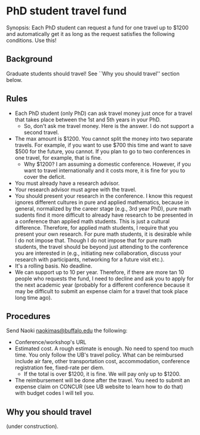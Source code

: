 # PhD student travel fund

Synopsis: Each PhD student can request a fund for one travel up to $1200 and automatically get it as long as the request satisfies the following conditions. Use this!

## Background

Graduate students should travel! See ``Why you should travel'' section below.

## Rules

- Each PhD student (only PhD) can ask travel money just once for a travel that takes place between the 1st and 5th years in your PhD.
  - So, don't ask me travel money. Here is the answer. I do not support a second travel.
- The max amount is $1200. You cannot split the money into two separate travels. For example, if you want to use $700 this time and want to save $500 for the future, you cannot. If you plan to go to two conferences in one travel, for example, that is fine.
  - Why $1200? I am assuming a domestic conference. However, if you want to travel internationally and it costs more, it is fine for you to cover the deficit.
- You must already have a research advisor.
- Your research advisor must agree with the travel.
- You should present your research in the conference. I know this request ignores different cultures in pure and applied mathematics, because in general, normalized by the career stage (e.g., 3rd year PhD), pure math sudents find it more difficult to already have research to be presented in a conference than applied math students. This is just a cultural difference. Therefore, for applied math students, I require that you present your own research. For pure math students, it is desirable while I do not impose that. Though I do not impose that for pure math students, the travel should be beyond just attending to the conference you are interested in (e.g., initiating new collaboration, discuss your research with participants, networking for a future visit etc.).
- It's a rolling basis. No deadline.
- We can support up to 10 per year. Therefore, if there are more tan 10 people who requests the fund, I need to decline and ask you to apply for the next academic year (probably for a different conference because it may be difficult to submit an expense claim for a travel that took place long time ago).

## Procedures

Send Naoki <naokimas@buffalo.edu> the following:
- Conference/workshop's URL
- Estimated cost. A rough estimate is enough. No need to spend too much time. You only follow the UB's travel policy. What can be reimbursed include air fare, other transportation cost, accommodation, conference registration fee, fixed-rate per diem.
  - If the total is over $1200, it is fine. We will pay only up to $1200. 
- The reimbursement will be done after the travel. You need to submit an expense claim on CONCUR (see UB website to learn how to do that) with budget codes I will tell you.

## Why you should travel

(under construction).

